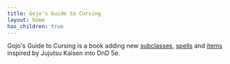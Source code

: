 ```yaml
---
title: Gojo's Guide to Cursing
layout: home
has_children: true
---
```

Gojo's Guide to Cursing is a book adding new [subclasses](/Gojo's%20Guide%20to%20Cursing/subclasses/Subclasses), [spells](/Gojo's%20Guide%20to%20Cursing/Jujutsu%20Spells) and [items](/Gojo's%20Guide%20to%20Cursing/Cursed%20Items/Cursed%20Items) inspired by Jujutsu Kaisen into DnD 5e.
